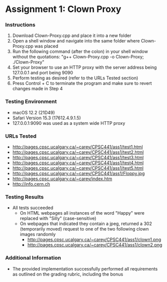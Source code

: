 # Assignment 1: Clown Proxy

### Instructions

1) Download Clown-Proxy.cpp and place it into a new folder
2) Open a shell window and navigate into the same folder where Clown-Proxy.cpp was placed
3) Run the following command (after the colon) in your shell window without the quotations: "g++ Clown-Proxy.cpp -o
   Clown-Proxy; ./Clown-Proxy"
4) Set your browser to use an HTTP proxy with the server address being 127.0.0.1 and port being 9090
5) Perform testing as desired (refer to the URLs Tested section)
6) Press Control + C to terminate the program and make sure to revert changes made in Step 4

### Testing Environment

- macOS 12.2 (21D49)
- Safari Version 15.3 (17612.4.9.1.5)
- 127.0.0.1:9090 was used as a system wide HTTP proxy

### URLs Tested

- http://pages.cpsc.ucalgary.ca/~carey/CPSC441/ass1/test1.html
- http://pages.cpsc.ucalgary.ca/~carey/CPSC441/ass1/test2.html
- http://pages.cpsc.ucalgary.ca/~carey/CPSC441/ass1/test3.html
- http://pages.cpsc.ucalgary.ca/~carey/CPSC441/ass1/test4.html
- http://pages.cpsc.ucalgary.ca/~carey/CPSC441/ass1/test5.html
- http://pages.cpsc.ucalgary.ca/~carey/CPSC441/ass1/Floppy.jpg
- http://pages.cpsc.ucalgary.ca/~carey/index.htm
- http://info.cern.ch

### Testing Results

- All tests succeeded
    - On HTML webpages all instances of the word "Happy" were replaced with "Silly" (case-sensitive)
    - On webpages that indicated they contain a jpeg, returned a 302 (temporarily moved) request to one of the two
      following clown images randomly
        - http://pages.cpsc.ucalgary.ca/~carey/CPSC441/ass1/clown1.png
        - http://pages.cpsc.ucalgary.ca/~carey/CPSC441/ass1/clown2.png

### Additional Information

- The provided implementation successfully performed all requirements as outlined on the grading rubric, including the
  bonus
